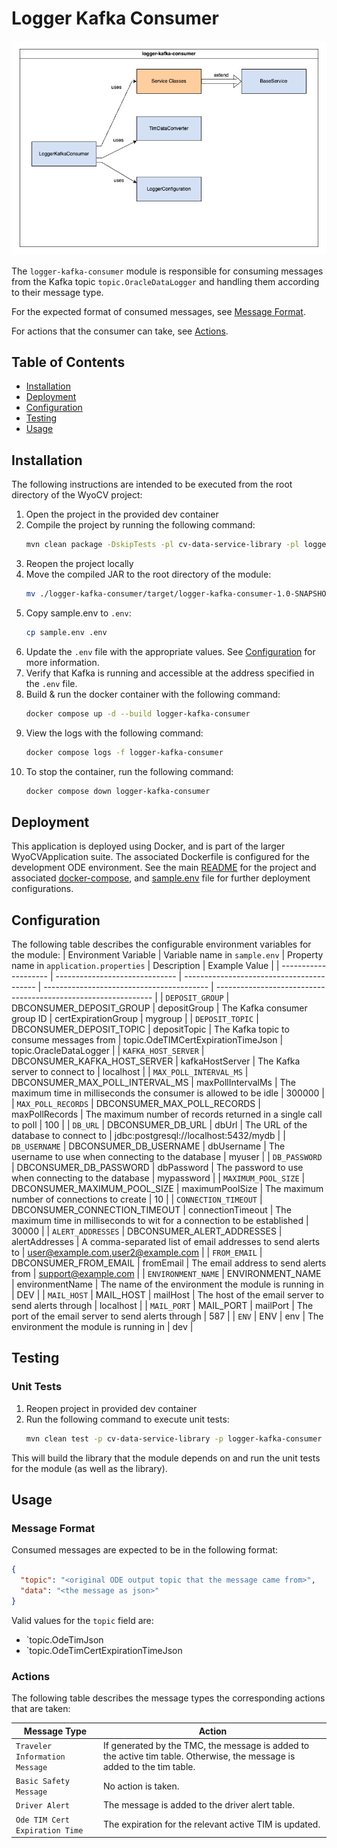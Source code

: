 # Logger Kafka Consumer
![Logger Kafka Consumer Architecture Diagram](./docs/diagrams/logger-kafka-consumer-architecture.drawio.png)

The `logger-kafka-consumer` module is responsible for consuming messages from the Kafka topic `topic.OracleDataLogger` and handling them according to their message type.

For the expected format of consumed messages, see [Message Format](#message-format).

For actions that the consumer can take, see [Actions](#actions).

## Table of Contents
- [Installation](#installation)
- [Deployment](#deployment)
- [Configuration](#configuration)
- [Testing](#testing)
- [Usage](#usage)

## Installation
The following instructions are intended to be executed from the root directory of the WyoCV project:
1. Open the project in the provided dev container
1. Compile the project by running the following command:
    ```bash
    mvn clean package -DskipTests -pl cv-data-service-library -pl logger-kafka-consumer
    ```
1. Reopen the project locally
1. Move the compiled JAR to the root directory of the module:
    ```bash
    mv ./logger-kafka-consumer/target/logger-kafka-consumer-1.0-SNAPSHOT.jar ./logger-kafka-consumer
    ```
1. Copy sample.env to `.env`:
    ```bash
    cp sample.env .env
    ```
1. Update the `.env` file with the appropriate values. See [Configuration](#configuration) for more information.
1. Verify that Kafka is running and accessible at the address specified in the `.env` file.
1. Build & run the docker container with the following command:
    ```bash
    docker compose up -d --build logger-kafka-consumer
    ```
1. View the logs with the following command:
    ```bash
    docker compose logs -f logger-kafka-consumer
    ```
1. To stop the container, run the following command:
    ```bash
    docker compose down logger-kafka-consumer
    ```

## Deployment
This application is deployed using Docker, and is part of the larger WyoCVApplication suite. The associated Dockerfile is configured for the development ODE environment. See the main [README](../README.md) for the project and associated [docker-compose](../docker-compose.yml), and [sample.env](../sample.env) file for further deployment configurations.

## Configuration
The following table describes the configurable environment variables for the module:
| Environment Variable | Variable name in `sample.env` | Property name in `application.properties` | Description                               | Example Value                                                  |
| -------------------- | ------------------------------ | ----------------------------------------- | ----------------------------------------- | -------------------------------------------------------------- |
| `DEPOSIT_GROUP` | DBCONSUMER_DEPOSIT_GROUP | depositGroup | The Kafka consumer group ID | certExpirationGroup | mygroup |
| `DEPOSIT_TOPIC` | DBCONSUMER_DEPOSIT_TOPIC | depositTopic | The Kafka topic to consume messages from | topic.OdeTIMCertExpirationTimeJson | topic.OracleDataLogger |
| `KAFKA_HOST_SERVER` | DBCONSUMER_KAFKA_HOST_SERVER | kafkaHostServer | The Kafka server to connect to | localhost |
| `MAX_POLL_INTERVAL_MS` | DBCONSUMER_MAX_POLL_INTERVAL_MS | maxPollIntervalMs | The maximum time in milliseconds the consumer is allowed to be idle | 300000 |
| `MAX_POLL_RECORDS` | DBCONSUMER_MAX_POLL_RECORDS | maxPollRecords | The maximum number of records returned in a single call to poll | 100 |
| `DB_URL` | DBCONSUMER_DB_URL | dbUrl | The URL of the database to connect to | jdbc:postgresql://localhost:5432/mydb |
| `DB_USERNAME` | DBCONSUMER_DB_USERNAME | dbUsername | The username to use when connecting to the database | myuser |
| `DB_PASSWORD` | DBCONSUMER_DB_PASSWORD | dbPassword | The password to use when connecting to the database | mypassword |
| `MAXIMUM_POOL_SIZE` | DBCONSUMER_MAXIMUM_POOL_SIZE | maximumPoolSize | The maximum number of connections to create | 10 |
| `CONNECTION_TIMEOUT` | DBCONSUMER_CONNECTION_TIMEOUT | connectionTimeout | The maximum time in milliseconds to wit for a connection to be established | 30000 |
| `ALERT_ADDRESSES` | DBCONSUMER_ALERT_ADDRESSES | alertAddresses | A comma-separated list of email addresses to send alerts to | user@example.com,user2@example.com |
| `FROM_EMAIL` | DBCONSUMER_FROM_EMAIL | fromEmail | The email address to send alerts from | support@example.com |
| `ENVIRONMENT_NAME` | ENVIRONMENT_NAME | environmentName | The name of the environment the module is running in | DEV |
| `MAIL_HOST` | MAIL_HOST | mailHost | The host of the email server to send alerts through | localhost |
| `MAIL_PORT` | MAIL_PORT | mailPort | The port of the email server to send alerts through | 587 |
| `ENV` | ENV | env | The environment the module is running in | dev |

## Testing
### Unit Tests
1. Reopen project in provided dev container
1. Run the following command to execute unit tests:
    ```bash
    mvn clean test -p cv-data-service-library -p logger-kafka-consumer
    ```

This will build the library that the module depends on and run the unit tests for the module (as well as the library).

## Usage
### Message Format
Consumed messages are expected to be in the following format:
```json
{
  "topic": "<original ODE output topic that the message came from>",
  "data": "<the message as json>"
}
```

Valid values for the `topic` field are:
- `topic.OdeTimJson
- `topic.OdeTimCertExpirationTimeJson

### Actions
The following table describes the message types the corresponding actions that are taken:

| Message Type | Action |
| --- | --- |
| `Traveler Information Message` | If generated by the TMC, the message is added to the active tim table. Otherwise, the message is added to the tim table. |
| `Basic Safety Message` | No action is taken. |
| `Driver Alert` | The message is added to the driver alert table. |
| `Ode TIM Cert Expiration Time` | The expiration for the relevant active TIM is updated. |